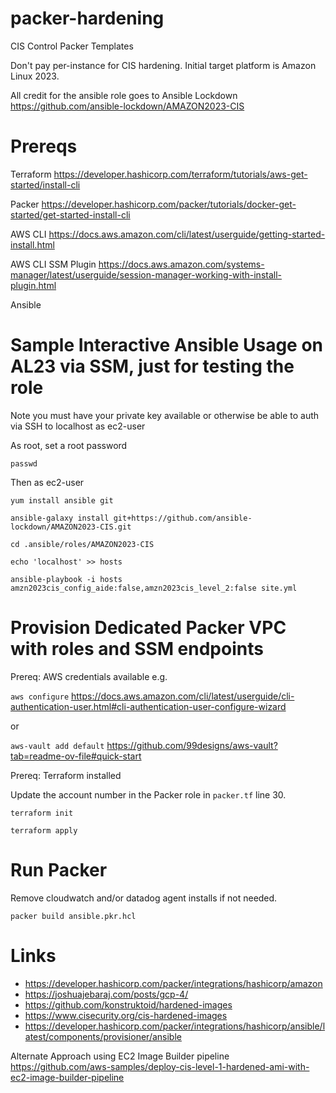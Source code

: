 # packer-hardening
CIS Control Packer Templates

Don't pay per-instance for CIS hardening.  Initial target platform is Amazon Linux 2023.

All credit for the ansible role goes to Ansible Lockdown https://github.com/ansible-lockdown/AMAZON2023-CIS

# Prereqs

Terraform https://developer.hashicorp.com/terraform/tutorials/aws-get-started/install-cli

Packer https://developer.hashicorp.com/packer/tutorials/docker-get-started/get-started-install-cli

AWS CLI https://docs.aws.amazon.com/cli/latest/userguide/getting-started-install.html

AWS CLI SSM Plugin https://docs.aws.amazon.com/systems-manager/latest/userguide/session-manager-working-with-install-plugin.html

Ansible

# Sample Interactive Ansible Usage on AL23 via SSM, just for testing the role

Note you must have your private key available or otherwise be able to auth via SSH to localhost as ec2-user

As root, set a root password

`passwd`

Then as ec2-user

`yum install ansible git`

`ansible-galaxy install git+https://github.com/ansible-lockdown/AMAZON2023-CIS.git`

`cd .ansible/roles/AMAZON2023-CIS`

`echo 'localhost' >> hosts` 

`ansible-playbook -i hosts amzn2023cis_config_aide:false,amzn2023cis_level_2:false site.yml`

# Provision Dedicated Packer VPC with roles and SSM endpoints

Prereq: AWS credentials available e.g. 

`aws configure` https://docs.aws.amazon.com/cli/latest/userguide/cli-authentication-user.html#cli-authentication-user-configure-wizard 

or

`aws-vault add default` https://github.com/99designs/aws-vault?tab=readme-ov-file#quick-start

Prereq: Terraform installed

Update the account number in the Packer role in `packer.tf` line 30.

`terraform init`

`terraform apply`

# Run Packer

Remove cloudwatch and/or datadog agent installs if not needed.

`packer build ansible.pkr.hcl`


# Links

* https://developer.hashicorp.com/packer/integrations/hashicorp/amazon
* https://joshuajebaraj.com/posts/gcp-4/
* https://github.com/konstruktoid/hardened-images
* https://www.cisecurity.org/cis-hardened-images
* https://developer.hashicorp.com/packer/integrations/hashicorp/ansible/latest/components/provisioner/ansible

Alternate Approach using EC2 Image Builder pipeline https://github.com/aws-samples/deploy-cis-level-1-hardened-ami-with-ec2-image-builder-pipeline